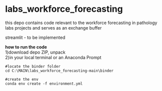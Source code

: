 # labs_workforce_forecasting

this depo contains code relevant to the workforce forecasting in pathology labs projects and serves as an exchange buffer        

streamlit - to be implemented

<b>how to run the code</b>          
1)download depo ZIP, unpack        
2)in your local terminal or an Anaconda Prompt         
```        
#locate the binder folder      
cd C:\MAIN\labs_workforce_forecasting-main\binder          
        
#create the env       
conda env create -f environment.yml         
```     
